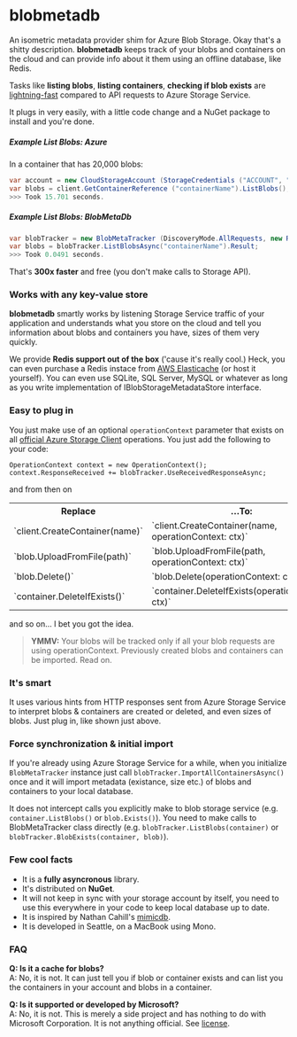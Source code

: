 blobmetadb
==========

An isometric metadata provider shim for Azure Blob Storage. Okay that's a shitty description. **blobmetadb** keeps track of your blobs and containers on the cloud and can provide info about it them using an offline database, like Redis.

Tasks like **listing blobs**, **listing containers**, **checking if blob exists** are <u>lightning-fast</u> compared to API requests to Azure Storage Service.

It plugs in very easily, with a little code change and a NuGet package to install and you're done.

##### Example List Blobs: Azure

In a container that has 20,000 blobs:

```csharp
var account = new CloudStorageAccount (StorageCredentials ("ACCOUNT", "KEY"), true);
var blobs = client.GetContainerReference ("containerName").ListBlobs();
>>> Took 15.701 seconds.
```

##### Example List Blobs: BlobMetaDb

```csharp
var blobTracker = new BlobMetaTracker (DiscoveryMode.AllRequests, new RedisBlobMetadataStore (), account);
var blobs = blobTracker.ListBlobsAsync("containerName").Result;
>>> Took 0.0491 seconds.
```

That's **300x faster** and free (you don't make calls to Storage API).


### Works with any key-value store

**blobmetadb** smartly works by listening Storage Service traffic of your application and understands what you store on the cloud and tell you information about blobs and containers you have, sizes of them very quickly.

We provide **Redis support out of the box** ('cause it's really cool.) Heck, you can even purchase a Redis instace from [AWS Elasticache](http://aws.amazon.com/elasticache/) (or host it yourself). You can even use SQLite, SQL Server, MySQL or whatever as long as you write implementation of IBlobStorageMetadataStore interface.


### Easy to plug in

You just make use of an optional `operationContext` parameter that exists on all [official Azure Storage Client](https://github.com/WindowsAzure/azure-sdk-for-net) operations. You just add the following to your code:

```
OperationContext context = new OperationContext();
context.ResponseReceived += blobTracker.UseReceivedResponseAsync;
```

and from then on

<table>
	<tr>
	<th>Replace</th>
	<th>…To:</th>
	</tr>
	<tr>
		<td>
			`client.CreateContainer(name)`
		</td>
		<td>
			`client.CreateContainer(name, operationContext: ctx)`
		</td>
	</tr>
	<tr>
		<td>
			`blob.UploadFromFile(path)`
		</td>
		<td>
			`blob.UploadFromFile(path, operationContext: ctx)`
		</td>
	</tr>
	<tr>
		<td>
			`blob.Delete()`
		</td>
		<td>
			`blob.Delete(operationContext: ctx)`
		</td>
	</tr>
	<tr>
		<td>
			`container.DeleteIfExists()`
		</td>
		<td>
			`container.DeleteIfExists(operationContext: ctx)`
		</td>
	</tr>
</table>

and so on… I bet you got the idea.

> **YMMV:** Your blobs will be tracked only if all your blob requests are using operationContext. Previously created blobs and containers can be imported. Read on.

### It's smart

It uses various hints from HTTP responses sent from Azure Storage Service to interpret blobs & containers are created or deleted, and even sizes of blobs. Just plug in, like shown just above.

### Force synchronization & initial import

If you're already using Azure Storage Service for a while, when you initialize `BlobMetaTracker` instance just call `blobTracker.ImportAllContainersAsync()` once and it will import metadata (existance, size etc.) of blobs and containers to your local database.

It does not intercept calls you explicitly make to blob storage service (e.g. `container.ListBlobs()` or `blob.Exists()`). You need to make calls to BlobMetaTracker class directly (e.g. `blobTracker.ListBlobs(container)` or `blobTracker.BlobExists(container, blob)`).

### Few cool facts

* It is a **fully asyncronous** library.
* It's distributed on **NuGet**.
* It will not keep in sync with your storage account by itself, you need to use this everywhere in your code to keep local database up to date.
* It is inspired by Nathan Cahill's [mimicdb](https://github.com/nathancahill/mimicdb).
* It is developed in Seattle, on a MacBook using Mono.

### FAQ

**Q: Is it a cache for blobs?**<br/>
A: No, it is not. It can just tell you if blob or container exists and can list you the containers in your account and blobs in a container.

**Q: Is it supported or developed by Microsoft?**<br/>
A: No, it is not. This is merely a side project and has nothing to do with Microsoft Corporation. It is not anything official. See [license](LICENSE).
